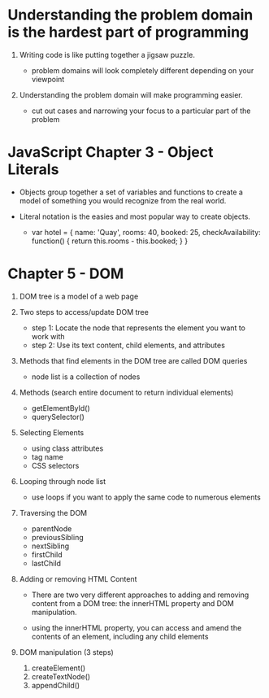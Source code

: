 # Understanding the problem domain is the hardest part of programming

1. Writing code is like putting together a jigsaw puzzle. 

    * problem domains will look completely different depending on your viewpoint

1. Understanding the problem domain will make programming easier. 

    * cut out cases and narrowing your focus to a particular part of the problem

# JavaScript Chapter 3 - Object Literals

* Objects group together a set of variables and functions to create a model of something you would recognize from the real world.

* Literal notation is the easies and most popular way to create objects.

    * var hotel = {
        name: 'Quay',
        rooms: 40,
        booked: 25,
        checkAvailability: function() {
            return this.rooms - this.booked;
        }
    }

# Chapter 5 - DOM

1. DOM tree is a model of a web page

1. Two steps to access/update DOM tree
    * step 1: Locate the node that represents the element you want to work with
    * step 2: Use its text content, child elements, and attributes

1. Methods that find elements in the DOM tree are called DOM queries
    * node list is a collection of nodes
    

1. Methods (search entire document to return individual elements)
    * getElementById()
    * querySelector()

1. Selecting Elements
    * using class attributes
    * tag name
    * CSS selectors

1. Looping through node list
    * use loops if you want to apply the same code to numerous elements

1. Traversing the DOM
    * parentNode
    * previousSibling
    * nextSibling
    * firstChild
    * lastChild

1. Adding or removing HTML Content
    * There are two very different approaches to adding and removing content from a DOM tree: the innerHTML property and DOM manipulation.

    * using the innerHTML property, you can access and amend the contents of an element, including any child elements

1. DOM manipulation (3 steps)

    1. createElement()
    1. createTextNode()
    1. appendChild()



